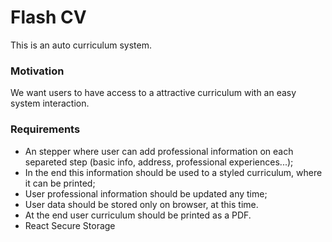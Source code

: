 # Flash CV
This is an auto curriculum system.

### Motivation
We want users to have access to a attractive curriculum with an easy system interaction.

### Requirements
 - An stepper where user can add professional information on each separeted step (basic info, address, professional experiences...);
 - In the end this information should be used to a styled curriculum, where it can be printed;
 - User professional information should be updated any time;
 - User data should be stored only on browser, at this time.
 - At the end user curriculum should be printed as a PDF.
 - React Secure Storage
